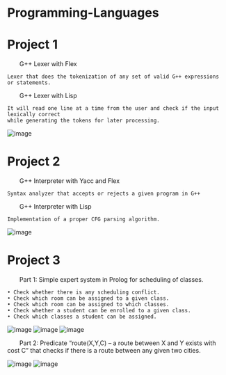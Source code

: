 # Programming-Languages

# Project 1

&emsp;&emsp;G++ Lexer with Flex
 
    Lexer that does the tokenization of any set of valid G++ expressions or statements. 
    
&emsp;&emsp;G++ Lexer with Lisp
  
    It will read one line at a time from the user and check if the input lexically correct
    while generating the tokens for later processing.

![image](https://user-images.githubusercontent.com/76924597/154798243-cd3a1ffe-fbc3-49d3-9b50-d95a60a1fbf9.png)

# Project 2

&emsp;&emsp;G++ Interpreter with Yacc and Flex
  
    Syntax analyzer that accepts or rejects a given program in G++


&emsp;&emsp;G++ Interpreter with Lisp

    Implementation of a proper CFG parsing algorithm.
    
![image](https://user-images.githubusercontent.com/76924597/154798413-12dc5527-d012-4a9a-b09c-ec5715c829b4.png)


# Project 3

&emsp;&emsp;Part 1: Simple expert system in Prolog for scheduling of classes.

    • Check whether there is any scheduling conflict.
    • Check which room can be assigned to a given class.
    • Check which room can be assigned to which classes.
    • Check whether a student can be enrolled to a given class.
    • Check which classes a student can be assigned.
    
![image](https://user-images.githubusercontent.com/76924597/154798512-82975512-4f1f-4222-acb4-94c8ba6d64a2.png)  ![image](https://user-images.githubusercontent.com/76924597/154798519-70b81089-beec-44b6-805a-8ec99c927364.png)  ![image](https://user-images.githubusercontent.com/76924597/154798524-33fc0b42-d88f-43fc-b706-970d70f582da.png)


&emsp;&emsp;Part 2: Predicate “route(X,Y,C) – a route between X and Y exists with cost C” that checks if there is a route between any given two cities.

![image](https://user-images.githubusercontent.com/76924597/154798576-ea5f7d09-3cb9-443f-a850-daa68570f58d.png)  ![image](https://user-images.githubusercontent.com/76924597/154798565-7a30e0ae-15ae-442a-b8cb-decf0ec89e25.png)



